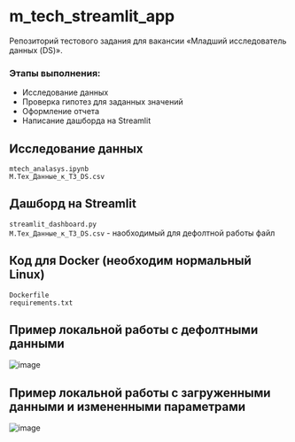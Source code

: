 # m_tech_streamlit_app
Репозиторий тестового задания для вакансии «Младший исследователь данных (DS)».

### Этапы выполнения:
- Исследование данных
- Проверка гипотез для заданных значений
- Оформление отчета
- Написание дашборда на Streamlit

## Исследование данных
`mtech_analasys.ipynb`  
`М.Тех_Данные_к_ТЗ_DS.csv`


## Дашборд на Streamlit
`streamlit_dashboard.py`  
`М.Тех_Данные_к_ТЗ_DS.csv` - наобходимый для дефолтной работы файл


## Код для Docker (необходим нормальный Linux)
`Dockerfile`  
`requirements.txt`

## Пример локальной работы с дефолтными данными
![image](https://github.com/sergalrum/m_tech_streamlit_app/assets/140008669/ff11df02-c05e-43d5-9d5f-afa9d704d4cf)

## Пример локальной работы с загруженными данными и измененными параметрами
![image](https://github.com/sergalrum/m_tech_streamlit_app/assets/140008669/a4019542-eb9d-4aaf-9dc8-a82ebe981a06)
